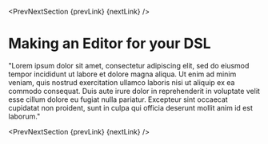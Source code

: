 <script>
    import PrevNextSection from '$lib/tutorial/PrevNextSection.svelte';

    let prevLink = '/Tutorial/Projections_for_Expressions';
    let nextLink = '/Tutorial/What_about_Types';
</script>

<PrevNextSection {prevLink} {nextLink} />

# Making an Editor for your DSL

"Lorem ipsum dolor sit amet, consectetur adipiscing elit, sed do eiusmod tempor incididunt ut labore et dolore magna aliqua. Ut enim ad
minim veniam, quis nostrud exercitation ullamco laboris nisi ut aliquip ex ea commodo consequat. Duis aute irure dolor in reprehenderit
in voluptate velit esse cillum dolore eu fugiat nulla pariatur. Excepteur sint occaecat cupidatat non proident, sunt in culpa qui
officia deserunt mollit anim id est laborum."

<PrevNextSection {prevLink} {nextLink} />
